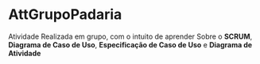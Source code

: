 # AttGrupoPadaria
Atividade Realizada em grupo, com o intuito de aprender Sobre o **SCRUM**, **Diagrama de Caso de Uso**, **Especificação de Caso de Uso** e **Diagrama de Atividade**
